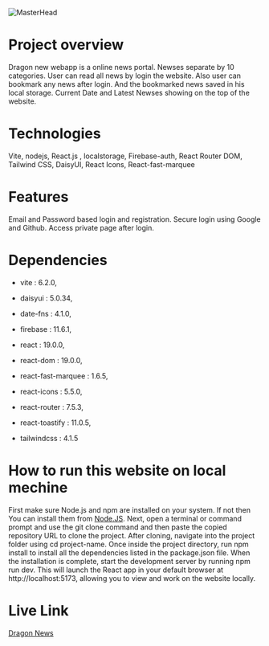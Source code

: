 ![MasterHead](https://i.ibb.co/tMQ4h2WV/Screenshot-2025-06-25-140659.png)

# Project overview
Dragon new webapp is a online news portal. Newses separate by 10 categories. User can read all news by login the website. Also user can bookmark any news after login. And the bookmarked news saved in his local storage. Current Date and Latest Newses showing on the top of the website.

# Technologies
Vite, nodejs, React.js , localstorage, Firebase-auth, React Router DOM, Tailwind CSS, DaisyUI, React Icons, React-fast-marquee

# Features
Email and Password based login and registration. Secure login using Google and Github. Access private page after login.

# Dependencies
- vite : 6.2.0,

- daisyui : 5.0.34,

- date-fns : 4.1.0,

- firebase : 11.6.1,

- react : 19.0.0,

- react-dom : 19.0.0,

- react-fast-marquee : 1.6.5,

- react-icons : 5.5.0,

- react-router : 7.5.3,

- react-toastify : 11.0.5,

- tailwindcss : 4.1.5 

# How to run this website on local mechine
First make sure Node.js and npm are installed on your system. If not then You can install them from [Node.JS](https://nodejs.org). Next, open a terminal or command prompt and use the git clone command and then paste the copied repository URL to clone the project. After cloning, navigate into the project folder using cd project-name. Once inside the project directory, run npm install to install all the dependencies listed in the package.json file. When the installation is complete, start the development server by running npm run dev. This will launch the React app in your default browser at http://localhost:5173, allowing you to view and work on the website locally.

# Live Link
[Dragon News](https://dragon-news-m.web.app/)
